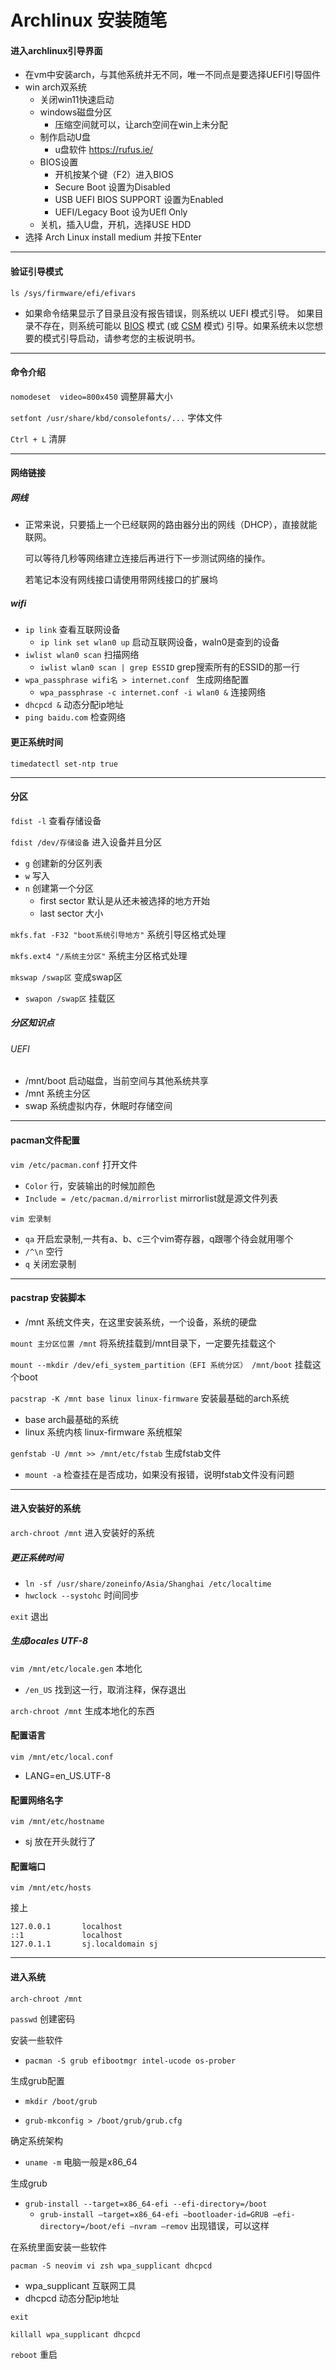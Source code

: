 # Archlinux 安装随笔

#### 进入archlinux引导界面

- 在vm中安装arch，与其他系统并无不同，唯一不同点是要选择UEFI引导固件
- win arch双系统
  - 关闭win11快速启动
  - windows磁盘分区
    - 压缩空间就可以，让arch空间在win上未分配
  - 制作启动U盘
    - u盘软件 https://rufus.ie/
  - BIOS设置
    - 开机按某个键（F2）进入BIOS
    - Secure Boot 设置为Disabled
    - USB UEFI BIOS SUPPORT 设置为Enabled
    - UEFI/Legacy Boot 设为UEfl Only
  - 关机，插入U盘，开机，选择USE HDD
- 选择 Arch Linux install medium 并按下Enter

----

#### 验证引导模式

`ls /sys/firmware/efi/efivars` 

- 如果命令结果显示了目录且没有报告错误，则系统以 UEFI 模式引导。 如果目录不存在，则系统可能以 [BIOS](https://zh.wikipedia.org/wiki/BIOS) 模式 (或 [CSM](https://en.wikipedia.org/wiki/Compatibility_Support_Module) 模式) 引导。如果系统未以您想要的模式引导启动，请参考您的主板说明书。

----

#### 命令介绍

`nomodeset  video=800x450` 调整屏幕大小

`setfont /usr/share/kbd/consolefonts/...` 字体文件

`Ctrl + L` 清屏

----

#### 网络链接

##### 网线

- 正常来说，只要插上一个已经联网的路由器分出的网线（DHCP），直接就能联网。

  可以等待几秒等网络建立连接后再进行下一步测试网络的操作。

  若笔记本没有网线接口请使用带网线接口的扩展坞

##### wifi

- `ip link` 查看互联网设备
  - `ip link set wlan0 up` 启动互联网设备，waln0是查到的设备
- `iwlist wlan0 scan` 扫描网络
  - `iwlist wlan0 scan | grep ESSID` grep搜索所有的ESSID的那一行
- `wpa_passphrase wifi名 > internet.conf ` 生成网络配置
  - `wpa_passphrase -c internet.conf -i wlan0 &` 连接网络
- `dhcpcd &` 动态分配ip地址
- `ping baidu.com` 检查网络

#### 更正系统时间

`timedatectl set-ntp true` 

----

#### 分区

 `fdist -l` 查看存储设备

`fdist /dev/存储设备` 进入设备并且分区

- `g` 创建新的分区列表
- `w` 写入
- `n` 创建第一个分区
  - first sector 默认是从还未被选择的地方开始
  - last sector 大小


`mkfs.fat -F32 "boot系统引导地方"` 系统引导区格式处理

`mkfs.ext4 "/系统主分区"`  系统主分区格式处理

`mkswap /swap区` 变成swap区

- `swapon /swap区` 挂载区

##### 分区知识点

###### UEFI  

- /mnt/boot 启动磁盘，当前空间与其他系统共享
- /mnt 系统主分区
- swap 系统虚拟内存，休眠时存储空间

----

#### pacman文件配置

`vim /etc/pacman.conf` 打开文件

- `Color` 行，安装输出的时候加颜色
- `Include = /etc/pacman.d/mirrorlist` mirrorlist就是源文件列表

`vim 宏录制` 

- `qa` 开启宏录制,一共有a、b、c三个vim寄存器，q跟哪个待会就用哪个
- `/^\n` 空行
- `q` 关闭宏录制

----

#### pacstrap 安装脚本

- /mnt 系统文件夹，在这里安装系统，一个设备，系统的硬盘

`mount 主分区位置 /mnt` 将系统挂载到/mnt目录下，一定要先挂载这个

`mount --mkdir /dev/efi_system_partition（EFI 系统分区） /mnt/boot` 挂载这个boot

`pacstrap -K /mnt base linux linux-firmware` 安装最基础的arch系统

- base arch最基础的系统
- linux 系统内核 linux-firmware 系统框架

`genfstab -U /mnt >> /mnt/etc/fstab` 生成fstab文件

- `mount -a` 检查挂在是否成功，如果没有报错，说明fstab文件没有问题

----

#### 进入安装好的系统

`arch-chroot /mnt`  进入安装好的系统

##### 更正系统时间

- `ln -sf /usr/share/zoneinfo/Asia/Shanghai /etc/localtime` 
- `hwclock --systohc` 时间同步

`exit` 退出

##### 生成locales UTF-8

`vim /mnt/etc/locale.gen`  本地化

- `/en_US` 找到这一行，取消注释，保存退出

`arch-chroot /mnt` 生成本地化的东西

#### 配置语言

`vim /mnt/etc/local.conf` 

- LANG=en_US.UTF-8

#### 配置网络名字

`vim /mnt/etc/hostname` 

- sj 放在开头就行了

#### 配置端口

`vim /mnt/etc/hosts`  

接上

```
127.0.0.1		localhost
::1				localhost
127.0.1.1		sj.localdomain sj
```

----

#### 进入系统

`arch-chroot /mnt`

`passwd` 创建密码

安装一些软件

- `pacman -S grub efibootmgr intel-ucode os-prober`

生成grub配置

- `mkdir /boot/grub`

- `grub-mkconfig > /boot/grub/grub.cfg`

确定系统架构

- `uname -m` 电脑一般是x86_64

生成grub

- `grub-install --target=x86_64-efi --efi-directory=/boot`
  - `grub-install —target=x86_64-efi —bootloader-id=GRUB —efi-directory=/boot/efi —nvram —remov` 出现错误，可以这样 

在系统里面安装一些软件

`pacman -S neovim vi zsh wpa_supplicant dhcpcd` 

- wpa_supplicant 互联网工具
- dhcpcd 动态分配ip地址

`exit`

`killall wpa_supplicant dhcpcd`

`reboot` 重启



